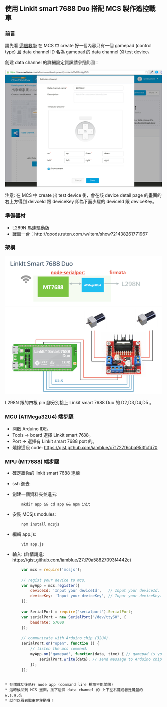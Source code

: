 ## 使用 LinkIt smart 7688 Duo 搭配 MCS 製作遙控戰車

### 前言

請先看 [這個教學](https://mcs.mediatek.com/resources/latest/tutorial/getting_started) 在 MCS 中 create 好一個內容只有一個 gamepad (control type) 且 data channel ID 名為 gamepad 的 data channel 的 test device。

創建 data channel 的詳細設定資訊請參照此圖：

![](gamepad_mcs.png)

注意: 在 MCS 中 create 出 test device 後，會在該 device detail page 的畫面的右上方得到 deivceId 跟 deviceKey 即為下面步驟的 deviceId 跟 deviceKey。

### 準備器材

* L289N 馬達驅動版
* 戰車一台：http://goods.ruten.com.tw/item/show?21438261771967

### 架構

![](tank_arch.png)
![](gamepad_pinout.png)

L298N 跟的四根 pin 腳分別接上 Linkit smart 7688 Duo 的 D2,D3,D4,D5 。 

### MCU (ATMega32U4) 端步驟

* 開啟 Arduino IDE。
* Tools -> board 選擇 Linkit smart 7688。
* Port -> 選擇有 Linkit smart 7688 port 的。 
* 燒錄這段 code: https://gist.github.com/iamblue/c71727f6cba953fcfd70


### MPU (MT7688) 端步驟

* 確定跟你的 linkit smart 7688 連線
* ssh 進去
* 創建一個資料夾並進去:
    ``` 
        mkdir app && cd app && npm init
    ```
* 安裝 MCSjs modules:
    ``` 
        npm install mcsjs
    ```
* 編輯 app.js:
    ```
        vim app.js
    ```
* 輸入: (詳情請進: https://gist.github.com/iamblue/27d79a58827093f4442c)
    
    ``` js
        var mcs = require('mcsjs');

        // regist your device to mcs.
        var myApp = mcs.register({
            deviceId: 'Input your deviceId',   // Input your deviceId.
            deviceKey: 'Input your deviceKey', // Input your deviceKey.
        });

        var SerialPort = require("serialport").SerialPort;
        var serialPort = new SerialPort("/dev/ttyS0", {
            baudrate: 57600
        });

        // communicate with Arduino chip (32U4).
        serialPort.on("open", function () {
            // listen the mcs command.
            myApp.on('gamepad', function(data, time) { // gamepad is your datachannel.
                serialPort.write(data); // send message to Arduino chip.
            });
        });
```

* 存檔成功後執行 node app (command line 視窗不能關閉)
* 這時候回到 MCS 畫面，按下這個 data channel 的 上下左右鍵或者是鍵盤的w,s,a,d。 
* 就可以看到戰車在移動囉！
